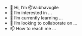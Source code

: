 - 👋 Hi, I’m @Vaibhavugile
- 👀 I’m interested in ...
- 🌱 I’m currently learning ...
- 💞️ I’m looking to collaborate on ...
- 📫 How to reach me ...

<!---
Vaibhavugile/Vaibhavugile is a ✨ special ✨ repository because its `README.md` (this file) appears on your GitHub profile.
You can click the Preview link to take a look at your changes.
--->
